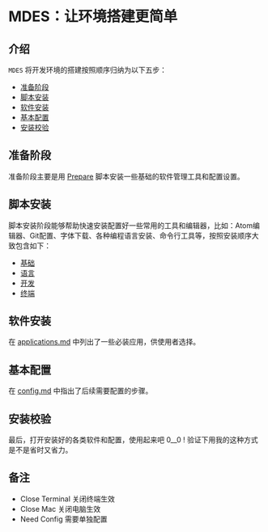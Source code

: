 # MDES：让环境搭建更简单

## 介绍

`MDES` 将开发环境的搭建按照顺序归纳为以下五步：

- [准备阶段](#start)
- [脚本安装](#scripts)
- [软件安装](#applications)
- [基本配置](#config)
- [安装校验](#final)

## 准备阶段

准备阶段主要是用 [Prepare](Scripts/prepare.sh) 脚本安装一些基础的软件管理工具和配置设置。

## 脚本安装

脚本安装阶段能够帮助快速安装配置好一些常用的工具和编辑器，比如：Atom编辑器、Git配置、字体下载、各种编程语言安装、命令行工具等，按照安装顺序大致包含如下：

- [基础](Scripts/basic.sh)
- [语言](Scripts/language.sh)
- [开发](Scripts/develop.sh)
- [终端](Scripts/terminal.sh)

## 软件安装

在 [applications.md](Scripts/applications.md) 中列出了一些必装应用，供使用者选择。

## 基本配置

在 [config.md](/Scripts/config.md) 中指出了后续需要配置的步骤。

## 安装校验

最后，打开安装好的各类软件和配置，使用起来吧 0__0 ! 验证下用我的这种方式是不是省时又省力。

## 备注

- Close Terminal   关闭终端生效
- Close Mac        关闭电脑生效
- Need Config      需要单独配置
